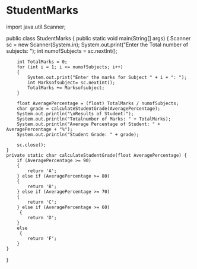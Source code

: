 # StudentMarks
import java.util.Scanner;

public class StudentMarks {
    public static void main(String[] args) {
        Scanner sc = new Scanner(System.in);
        System.out.print("Enter the Total number of subjects: ");
        int numofSubjects = sc.nextInt();

        int TotalMarks = 0;
        for (int i = 1; i <= numofSubjects; i++) 
        {
            System.out.print("Enter the marks for Subject " + i + ": ");
            int Marksofsubject= sc.nextInt();
            TotalMarks += Marksofsubject;
        }

        float AveragePercentage = (float) TotalMarks / numofSubjects;
        char grade = calculateStudentGrade(AveragePercentage);
        System.out.println("\nResults of Student:");
        System.out.println("Totalnumber of Marks: " + TotalMarks);
        System.out.println("Average Percentage of Student: " + AveragePercentage + "%");
        System.out.println("Student Grade: " + grade);

        sc.close();
    }
    private static char calculateStudentGrade(float AveragePercentage) {
        if (AveragePercentage >= 90)
        {
            return 'A';
        } else if (AveragePercentage >= 80) 
        {
            return 'B';
        } else if (AveragePercentage >= 70)
        {
            return 'C';
        } else if (AveragePercentage >= 60)
         {
            return 'D';
        } 
        else
         {
            return 'F';
        }
    }
}

    
   
    
    

